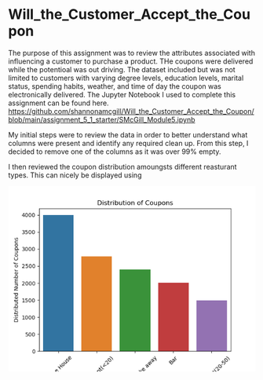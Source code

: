 # Will_the_Customer_Accept_the_Coupon
The purpose of this assignment was to review the attributes associated with influencing a customer to purchase a product. THe coupons were delivered while the potentioal was out driving. The dataset included but was not limited to customers with varying degree levels, education levels, marital status, spending habits, weather, and time of day the coupon was electronically delivered. The Jupyter Notebook I used to complete this assignment can be found here. 
https://github.com/shannonamcgill/Will_the_Customer_Accept_the_Coupon/blob/main/assignment_5_1_starter/SMcGill_Module5.ipynb


My initial steps were to review the data in order to better understand what columns were present and identify any required clean up. From this step, I decided to remove one of the columns as it was over 99% empty. 

I then reviewed the coupon distribution amoungsts different reasturant types. This can nicely be displayed using 

![alt text](https://github.com/shannonamcgill/Will_the_Customer_Accept_the_Coupon/blob/main/assignment_5_1_starter/images/Distributed_Number_of_Coupons_Barchart.png?raw=true)
